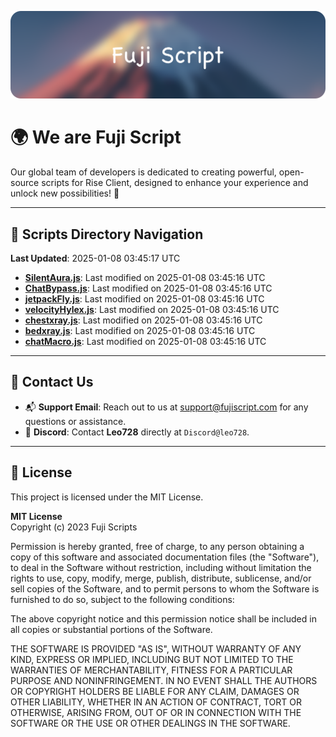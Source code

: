 ![Banner](.github/b.webp)

# 🌍 **We are Fuji Script**

Our global team of developers is dedicated to creating powerful, open-source scripts for Rise Client, designed to enhance your experience and unlock new possibilities! 🌟

---
<!-- SCRIPTS_NAVIGATION_START -->
## 📂 **Scripts Directory Navigation**

**Last Updated**: 2025-01-08 03:45:17 UTC

- **[SilentAura.js](scripts/SilentAura.js)**: Last modified on 2025-01-08 03:45:16 UTC
- **[ChatBypass.js](scripts/ChatBypass.js)**: Last modified on 2025-01-08 03:45:16 UTC
- **[jetpackFly.js](scripts/jetpackFly.js)**: Last modified on 2025-01-08 03:45:16 UTC
- **[velocityHylex.js](scripts/velocityHylex.js)**: Last modified on 2025-01-08 03:45:16 UTC
- **[chestxray.js](scripts/chestxray.js)**: Last modified on 2025-01-08 03:45:16 UTC
- **[bedxray.js](scripts/bedxray.js)**: Last modified on 2025-01-08 03:45:16 UTC
- **[chatMacro.js](scripts/chatMacro.js)**: Last modified on 2025-01-08 03:45:16 UTC

<!-- SCRIPTS_NAVIGATION_END -->

---

## 💬 **Contact Us**  
- 📬 **Support Email**: Reach out to us at [support@fujiscript.com](mailto:support@fujiscript.com) for any questions or assistance.  
- 💬 **Discord**: Contact **Leo728** directly at `Discord@leo728`.

---

## 📜 **License**

This project is licensed under the MIT License.  

**MIT License**  
Copyright (c) 2023 Fuji Scripts  

Permission is hereby granted, free of charge, to any person obtaining a copy of this software and associated documentation files (the "Software"), to deal in the Software without restriction, including without limitation the rights to use, copy, modify, merge, publish, distribute, sublicense, and/or sell copies of the Software, and to permit persons to whom the Software is furnished to do so, subject to the following conditions:  

The above copyright notice and this permission notice shall be included in all copies or substantial portions of the Software.  

THE SOFTWARE IS PROVIDED "AS IS", WITHOUT WARRANTY OF ANY KIND, EXPRESS OR IMPLIED, INCLUDING BUT NOT LIMITED TO THE WARRANTIES OF MERCHANTABILITY, FITNESS FOR A PARTICULAR PURPOSE AND NONINFRINGEMENT. IN NO EVENT SHALL THE AUTHORS OR COPYRIGHT HOLDERS BE LIABLE FOR ANY CLAIM, DAMAGES OR OTHER LIABILITY, WHETHER IN AN ACTION OF CONTRACT, TORT OR OTHERWISE, ARISING FROM, OUT OF OR IN CONNECTION WITH THE SOFTWARE OR THE USE OR OTHER DEALINGS IN THE SOFTWARE.  
